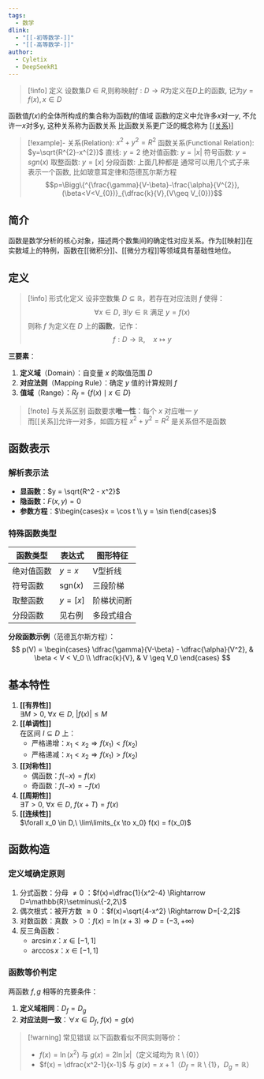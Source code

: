 ```yaml
---
tags:
  - 数学
dlink:
  - "[[-初等数学-]]"
  - "[[-高等数学-]]"
author:
  - Cyletix
  - DeepSeekR1
---
```

>[!info] 定义
>设数集$D \in R$,则称映射$f:D \to R$为定义在$D$上的函数, 记为$y=f(x),x \in D$

函数值$f(x)$的全体所构成的集合称为函数$f$的值域
函数的定义中允许多$x$对一$y$, 不允许一$x$对多y, 这种关系称为函数关系
比函数关系更广泛的概念称为 [[(关系)]](Relation)

>[!example]-
>关系(Relation): $x^{2}+y^{2}=R^{2}$ 
>函数关系(Functional Relation): $y=\sqrt{R^{2}-x^{2}}$
> 直线: $y=2$
> 绝对值函数: $y=|x|$
> 符号函数: $y=sgn(x)$
> 取整函数: $y=[x]$
> 分段函数: 上面几种都是
> 通常可以用几个式子来表示一个函数, 比如玻意耳定律和范德瓦尔斯方程
> $$p=\Bigg\{^{\frac{\gamma}{V-\beta}-\frac{\alpha}{V^{2}},(\beta<V<V_{0})}_{\dfrac{k}{V},(V\geq V_{0})}$$




## 简介
函数是数学分析的核心对象，描述两个数集间的确定性对应关系。作为[[映射]]在实数域上的特例，函数在[[微积分]]、[[微分方程]]等领域具有基础性地位。

## 定义
>[!info] 形式化定义
>设非空数集 $D \subseteq \mathbb{R}$，若存在对应法则 $f$ 使得：
> $$ \forall x \in D,\ \exists! y \in \mathbb{R}\ \text{满足}\ y = f(x) $$
>则称 $f$ 为定义在 $D$ 上的**函数**，记作：
> $$ f:D \to \mathbb{R},\quad x \mapsto y $$

**三要素**：
1. **定义域**（Domain）：自变量 $x$ 的取值范围 $D$
2. **对应法则**（Mapping Rule）：确定 $y$ 值的计算规则 $f$
3. **值域**（Range）：$R_f = \{f(x) \mid x \in D\}$

>[!note] 与关系区别
>函数要求**唯一性**：每个 $x$ 对应唯一 $y$  
>而[[关系]]允许一对多，如圆方程 $x^2+y^2=R^2$ 是关系但不是函数

## 函数表示

### 解析表示法
- **显函数**：$y = \sqrt{R^2 - x^2}$
- **隐函数**：$F(x,y) = 0$
- **参数方程**：$\begin{cases}x = \cos t \\ y = \sin t\end{cases}$

### 特殊函数类型
| 函数类型  | 表达式               | 图形特征  |
| ----- | ----------------- | ----- |
| 绝对值函数 | $y =x$            | V型折线  |
| 符号函数  | $\mathrm{sgn}(x)$ | 三段阶梯  |
| 取整函数  | $y = [x]$         | 阶梯状间断 |
| 分段函数  | 见右例               | 多段式组合 |

**分段函数示例**（范德瓦尔斯方程）：
$$
p(V) = \begin{cases}
\dfrac{\gamma}{V-\beta} - \dfrac{\alpha}{V^2}, & \beta < V < V_0 \\
\dfrac{k}{V}, & V \geq V_0
\end{cases}
$$

## 基本特性
1. **[[有界性]]**  
   $\exists M >0,\ \forall x \in D,\ |f(x)| \leq M$
2. **[[单调性]]**  
   在区间 $I \subseteq D$ 上：
   - 严格递增：$x_1 < x_2 \Rightarrow f(x_1) < f(x_2)$
   - 严格递减：$x_1 < x_2 \Rightarrow f(x_1) > f(x_2)$
3. **[[对称性]]**  
   - 偶函数：$f(-x) = f(x)$
   - 奇函数：$f(-x) = -f(x)$
4. **[[周期性]]**  
   $\exists T >0,\ \forall x \in D,\ f(x+T) = f(x)$
5. **[[连续性]]**  
   $\forall x_0 \in D,\ \lim\limits_{x \to x_0} f(x) = f(x_0)$

## 函数构造

### 定义域确定原则
1. 分式函数：分母 $\neq 0$ ：$f(x)=\dfrac{1}{x^2-4} \Rightarrow D=\mathbb{R}\setminus\{-2,2\}$
2. 偶次根式：被开方数 $\geq 0$ ：$f(x)=\sqrt{4-x^2} \Rightarrow D=[-2,2]$
3. 对数函数：真数 $>0$ ：$f(x)=\ln(x+3) \Rightarrow D=(-3,+\infty)$
4. 反三角函数：  
   - $\arcsin x$：$x \in [-1,1]$
   - $\arccos x$：$x \in [-1,1]$

### 函数等价判定
两函数 $f,g$ 相等的充要条件：
1. **定义域相同**：$D_f = D_g$
2. **对应法则一致**：$\forall x \in D_f,\ f(x) = g(x)$

>[!warning] 常见错误
>以下函数看似不同实则等价：
>- $f(x) = \ln(x^2)$ 与 $g(x) = 2\ln|x|$（定义域均为 $\mathbb{R}\setminus\{0\}$）
>- $f(x) = \dfrac{x^2-1}{x-1}$ 与 $g(x)=x+1$（$D_f = \mathbb{R}\setminus\{1\}$，$D_g=\mathbb{R}$）

